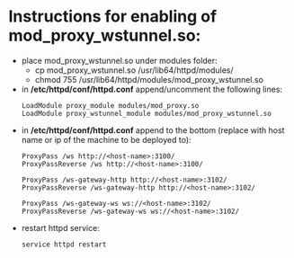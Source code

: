 # Instructions for enabling of mod_proxy_wstunnel.so:

* place mod_proxy_wstunnel.so under modules folder:
  * cp mod_proxy_wstunnel.so /usr/lib64/httpd/modules/
  * chmod 755 /usr/lib64/httpd/modules/mod_proxy_wstunnel.so
* in **/etc/httpd/conf/httpd.conf** append/uncomment the following lines:
  ```
  LoadModule proxy_module modules/mod_proxy.so
  LoadModule proxy_wstunnel_module modules/mod_proxy_wstunnel.so
  ```
* in **/etc/httpd/conf/httpd.conf** append to the bottom (replace <host-name> with host name or ip of the machine to be deployed to):
  ```
  ProxyPass /ws http://<host-name>:3100/
  ProxyPassReverse /ws http://<host-name>:3100/

  ProxyPass /ws-gateway-http http://<host-name>:3102/
  ProxyPassReverse /ws-gateway-http http://<host-name>:3102/

  ProxyPass /ws-gateway-ws ws://<host-name>:3102/
  ProxyPassReverse /ws-gateway-ws ws://<host-name>:3102/
  ```
* restart httpd service:
  ```
  service httpd restart
  ```
